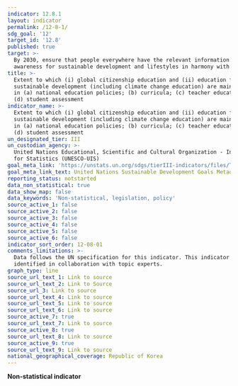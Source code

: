 ```yaml
---
indicator: 12.8.1
layout: indicator
permalink: /12-8-1/
sdg_goal: '12'
target_id: '12.8'
published: true
target: >-
  By 2030, ensure that people everywhere have the relevant information and
  awareness for sustainable development and lifestyles in harmony with nature
title: >-
  Extent to which (i) global citizenship education and (ii) education for
  sustainable development (including climate change education) are mainstreamed
  in (a) national education policies; (b) curricula; (c) teacher education; and
  (d) student assessment
indicator_name: >-
  Extent to which (i) global citizenship education and (ii) education for
  sustainable development (including climate change education) are mainstreamed
  in (a) national education policies; (b) curricula; (c) teacher education; and
  (d) student assessment
un_designated_tier: III
un_custodian_agency: >-
  United Nations Educational, Scientific and Cultural Organization - Institute
  for Statistics (UNESCO-UIS)
goal_meta_link: 'https://unstats.un.org/sdgs/tierIII-indicators/files/Tier3-12-08-01.pdf'
goal_meta_link_text: United Nations Sustainable Development Goals Metadata (PDF 4.0 MB)
reporting_status: notstarted
data_non_statistical: true
data_show_map: false
data_keywords: 'Non-statistical, legislation, policy'
source_active_1: false
source_active_2: false
source_active_3: false
source_active_4: false
source_active_5: false
source_active_6: false
indicator_sort_order: 12-08-01
comments_limitations: >-
  Data follows the UN specification for this indicator. This indicator has been
  identified in collaboration with topic experts.
graph_type: line
source_url_text_1: Link to source
source_url_text_2: Link to Source
source_url_3: Link to source
source_url_text_4: Link to source
source_url_text_5: Link to source
source_url_text_6: Link to source
source_active_7: true
source_url_text_7: Link to source
source_active_8: true
source_url_text_8: Link to source
source_active_9: true
source_url_text_9: Link to source
national_geographical_coverage: Republic of Korea
---
```

**Non-statistical indicator**